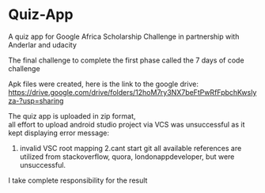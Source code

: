 # Quiz-App
A quiz app for Google Africa Scholarship Challenge in partnership with Anderlar and udacity

The final challenge to complete the first phase called the 7 days of code challenge


Apk files were created, here is the link to the google drive:
https://drive.google.com/drive/folders/12hoM7ry3NX7beFtPwRfFpbchKwslyza-?usp=sharing

The quiz app is uploaded in zip format,  
all effort to upload android studio project via VCS was unsuccessful as it kept displaying error message:
1. invalid VSC root mapping
2.cant start git
all available references are utilized from stackoverflow, quora, londonappdeveloper, but were unsuccessful.

I take complete responsibility for the result
